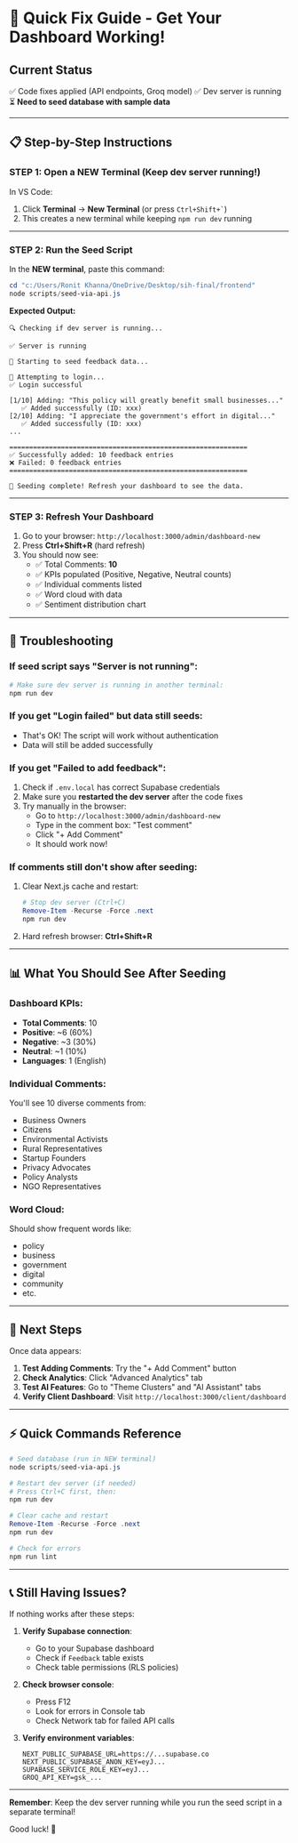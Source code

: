 # 🚀 Quick Fix Guide - Get Your Dashboard Working!

## Current Status
✅ Code fixes applied (API endpoints, Groq model)
✅ Dev server is running
⏳ **Need to seed database with sample data**

---

## 📋 Step-by-Step Instructions

### **STEP 1: Open a NEW Terminal** (Keep dev server running!)

In VS Code:
1. Click **Terminal** → **New Terminal** (or press `` Ctrl+Shift+` ``)
2. This creates a new terminal while keeping `npm run dev` running

---

### **STEP 2: Run the Seed Script**

In the **NEW terminal**, paste this command:

```powershell
cd "c:/Users/Ronit Khanna/OneDrive/Desktop/sih-final/frontend"
node scripts/seed-via-api.js
```

**Expected Output:**
```
🔍 Checking if dev server is running...

✅ Server is running

🌱 Starting to seed feedback data...

📝 Attempting to login...
✅ Login successful

[1/10] Adding: "This policy will greatly benefit small businesses..."
   ✅ Added successfully (ID: xxx)
[2/10] Adding: "I appreciate the government's effort in digital..."
   ✅ Added successfully (ID: xxx)
...

============================================================
✅ Successfully added: 10 feedback entries
❌ Failed: 0 feedback entries
============================================================

🎉 Seeding complete! Refresh your dashboard to see the data.
```

---

### **STEP 3: Refresh Your Dashboard**

1. Go to your browser: `http://localhost:3000/admin/dashboard-new`
2. Press **Ctrl+Shift+R** (hard refresh)
3. You should now see:
   - ✅ Total Comments: **10**
   - ✅ KPIs populated (Positive, Negative, Neutral counts)
   - ✅ Individual comments listed
   - ✅ Word cloud with data
   - ✅ Sentiment distribution chart

---

## 🐛 Troubleshooting

### **If seed script says "Server is not running":**
```powershell
# Make sure dev server is running in another terminal:
npm run dev
```

### **If you get "Login failed" but data still seeds:**
- That's OK! The script will work without authentication
- Data will still be added successfully

### **If you get "Failed to add feedback":**
1. Check if `.env.local` has correct Supabase credentials
2. Make sure you **restarted the dev server** after the code fixes
3. Try manually in the browser:
   - Go to `http://localhost:3000/admin/dashboard-new`
   - Type in the comment box: "Test comment"
   - Click "+ Add Comment"
   - It should work now!

### **If comments still don't show after seeding:**
1. Clear Next.js cache and restart:
   ```powershell
   # Stop dev server (Ctrl+C)
   Remove-Item -Recurse -Force .next
   npm run dev
   ```
2. Hard refresh browser: **Ctrl+Shift+R**

---

## 📊 What You Should See After Seeding

### Dashboard KPIs:
- **Total Comments**: 10
- **Positive**: ~6 (60%)
- **Negative**: ~3 (30%)
- **Neutral**: ~1 (10%)
- **Languages**: 1 (English)

### Individual Comments:
You'll see 10 diverse comments from:
- Business Owners
- Citizens
- Environmental Activists
- Rural Representatives
- Startup Founders
- Privacy Advocates
- Policy Analysts
- NGO Representatives

### Word Cloud:
Should show frequent words like:
- policy
- business
- government
- digital
- community
- etc.

---

## 🎯 Next Steps

Once data appears:

1. **Test Adding Comments**: Try the "+ Add Comment" button
2. **Check Analytics**: Click "Advanced Analytics" tab
3. **Test AI Features**: Go to "Theme Clusters" and "AI Assistant" tabs
4. **Verify Client Dashboard**: Visit `http://localhost:3000/client/dashboard`

---

## ⚡ Quick Commands Reference

```powershell
# Seed database (run in NEW terminal)
node scripts/seed-via-api.js

# Restart dev server (if needed)
# Press Ctrl+C first, then:
npm run dev

# Clear cache and restart
Remove-Item -Recurse -Force .next
npm run dev

# Check for errors
npm run lint
```

---

## 📞 Still Having Issues?

If nothing works after these steps:

1. **Verify Supabase connection**:
   - Go to your Supabase dashboard
   - Check if `Feedback` table exists
   - Check table permissions (RLS policies)

2. **Check browser console**:
   - Press F12
   - Look for errors in Console tab
   - Check Network tab for failed API calls

3. **Verify environment variables**:
   ```
   NEXT_PUBLIC_SUPABASE_URL=https://...supabase.co
   NEXT_PUBLIC_SUPABASE_ANON_KEY=eyJ...
   SUPABASE_SERVICE_ROLE_KEY=eyJ...
   GROQ_API_KEY=gsk_...
   ```

---

**Remember**: Keep the dev server running while you run the seed script in a separate terminal!

Good luck! 🚀
